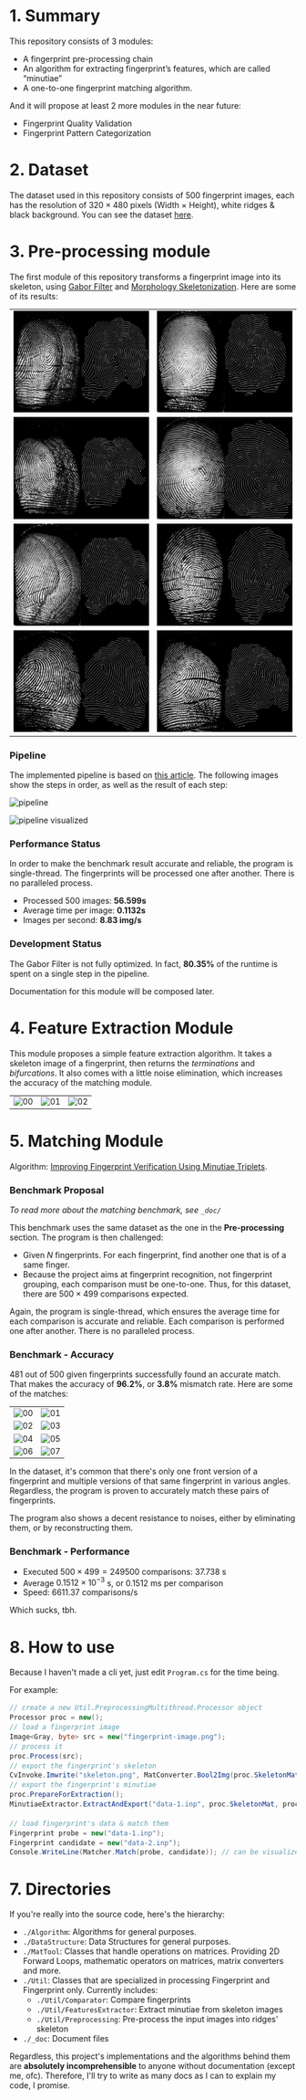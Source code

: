 
# 1. Summary

This repository consists of 3 modules:

- A fingerprint pre-processing chain
- An algorithm for extracting fingerprint’s features, which are called “minutiae”
- A one-to-one fingerprint matching algorithm. 

And it will propose at least 2 more modules in the near future:

- Fingerprint Quality Validation
- Fingerprint Pattern Categorization 

# 2. Dataset

The dataset used in this repository consists of 500 fingerprint images, each has the resolution of $320 \times 480$ pixels (Width $\times$ Height), white ridges & black background. You can see the dataset [here](https://drive.google.com/file/d/1kN5-_hYckyTowcTlNFRye7VB1JJX8z5a/view?usp=share_link).

# 3. Pre-processing module

The first module of this repository transforms a fingerprint image into its skeleton, using [Gabor Filter](https://en.wikipedia.org/wiki/Gabor_filter) and [Morphology Skeletonization](https://homepages.inf.ed.ac.uk/rbf/HIPR2/skeleton.htm). Here are some of its results:

|                                            |                                            |
|------------------------------------------- | ------------------------------------------ |
| ![00](_doc/images/preproc-showcase-00.png) | ![01](_doc/images/preproc-showcase-01.png) |
| ![02](_doc/images/preproc-showcase-02.png) | ![03](_doc/images/preproc-showcase-03.png) |
| ![04](_doc/images/preproc-showcase-04.png) | ![05](_doc/images/preproc-showcase-05.png) |
| ![06](_doc/images/preproc-showcase-06.png) | ![07](_doc/images/preproc-showcase-07.png) |

### Pipeline

The implemented pipeline is based on [this article](https://airccj.org/CSCP/vol7/csit76809.pdf). The following images show the steps in order, as well as the result of each step:

![pipeline](_doc/images/preproc-pipeline.png)

![pipeline visualized](_doc/images/preproc-pipeline-visualization.png)

### Performance Status

In order to make the benchmark result accurate and reliable, the program is single-thread. The fingerprints will be processed one after another. There is no paralleled process.

- Processed 500 images: **56.599s**
- Average time per image: **0.1132s**
- Images per second: **8.83 img/s**

### Development Status

The Gabor Filter is not fully optimized. In fact, **80.35%** of the runtime is spent on a single step in the pipeline.

Documentation for this module will be composed later.

# 4. Feature Extraction Module

This module proposes a simple feature extraction algorithm. It takes a skeleton image of a fingerprint, then returns the *terminations* and *bifurcations*. It also comes with a little noise elimination, which increases the accuracy of the matching module.

|     |     |     |
| --- | --- | --- |
| ![00](_doc/images/ext-showcase-00.png) | ![01](_doc/images/ext-showcase-01.png) | ![02](_doc/images/ext-showcase-02.png) |

# 5. Matching Module

Algorithm: [Improving Fingerprint Verification Using Minutiae Triplets](https://doi.org/10.3390/s120303418).

### Benchmark Proposal

*To read more about the matching benchmark, see `_doc/`*

This benchmark uses the same dataset as the one in the **Pre-processing** section. The program is then challenged:

- Given $N$ fingerprints. For each fingerprint, find another one that is of a same finger.
- Because the project aims at fingerprint recognition, not fingerprint grouping, each comparison must be one-to-one. Thus, for this dataset, there are $500 \times 499$ comparisons expected.

Again, the program is single-thread, which ensures the average time for each comparison is accurate and reliable. Each comparison is performed one after another. There is no paralleled process.

### Benchmark - Accuracy

481 out of 500 given fingerprints successfully found an accurate match. That makes the accuracy of **96.2%**, or **3.8%** mismatch rate. Here are some of the matches:

|                                        |                                        |
| -------------------------------------- | -------------------------------------- |
| ![00](_doc/images/cmp-showcase-00.png) | ![01](_doc/images/cmp-showcase-01.png) |
| ![02](_doc/images/cmp-showcase-02.png) | ![03](_doc/images/cmp-showcase-03.png) |
| ![04](_doc/images/cmp-showcase-04.png) | ![05](_doc/images/cmp-showcase-05.png) |
| ![06](_doc/images/cmp-showcase-06.png) | ![07](_doc/images/cmp-showcase-07.png) |

In the dataset, it's common that there's only one front version of a fingerprint and multiple versions of that same fingerprint in various angles. Regardless, the program is proven to accurately match these pairs of fingerprints.

The program also shows a decent resistance to noises, either by eliminating them, or by reconstructing them.

### Benchmark - Performance

- Executed $500 \times 499 = 249500$ comparisons: $37.738$ s
- Average $0.1512 \times 10^{-3}$ s, or $0.1512$ ms per comparison
- Speed: $6611.37$ comparisons/s

Which sucks, tbh.

# 8. How to use

Because I haven't made a cli yet, just edit `Program.cs` for the time being.

For example:

```C#
// create a new Util.PreprocessingMultithread.Processor object
Processor proc = new();
// load a fingerprint image
Image<Gray, byte> src = new("fingerprint-image.png");
// process it
proc.Process(src);
// export the fingerprint's skeleton
CvInvoke.Imwrite("skeleton.png", MatConverter.Bool2Img(proc.SkeletonMat));
// export the fingerprint's minutiae
proc.PrepareForExtraction();
MinutiaeExtractor.ExtractAndExport("data-1.inp", proc.SkeletonMat, proc.SegmentMsk);

// load fingerprint's data & match them
Fingerprint probe = new("data-1.inp");
Fingerprint candidate = new("data-2.inp");
Console.WriteLine(Matcher.Match(probe, candidate)); // can be visualized via Matcher.DebugMatch(probe, candidate, probeMatchResult, candidateMatchResult)
```

# 7. Directories

If you're really into the source code, here's the hierarchy:

- `./Algorithm`: Algorithms for general purposes.
- `./DataStructure`: Data Structures for general purposes.
- `./MatTool`: Classes that handle operations on matrices. Providing 2D Forward Loops, mathematic operators on matrices, matrix converters and more.
- `./Util`: Classes that are specialized in processing Fingerprint and Fingerprint only. Currently includes:
    - `./Util/Comparator`: Compare fingerprints
    - `./Util/FeaturesExtractor`: Extract minutiae from skeleton images
    - `./Util/Preprocessing`: Pre-process the input images into ridges' skeleton
- `./_doc`: Document files

Regardless, this project's implementations and the algorithms behind them are **absolutely incomprehensible** to anyone without documentation (except me, ofc). Therefore, I'll try to write as many docs as I can to explain my code, I promise.
